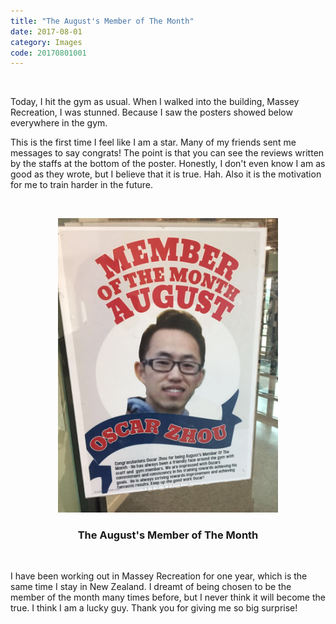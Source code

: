 ```yaml
---
title: "The August's Member of The Month"
date: 2017-08-01
category: Images
code: 20170801001
---
```


<br/>

Today, I hit the gym as usual. When I walked into the building, Massey Recreation, I was stunned. Because I saw the posters showed below everywhere in the gym. 

This is the first time I feel like I am a star. Many of my friends sent me messages to say congrats! The point is that you can see the reviews written by the staffs at the bottom of the poster. Honestly, I don't even know I am as good as they wrote, but I believe that it is true. Hah. Also it is the motivation for me to train harder in the future.  
  
<br/>
<p align="center">
<img src="/images/postimg/20170801001.jpg" alt="August's Member" width="70%"  /><br/>
<center><h3><b>The August's Member of The Month</b></h3></center>
</p>
<br/>

I have been working out in Massey Recreation for one year, which is the same time I stay in New Zealand. I dreamt of being chosen to be the member of the month many times before, but I never think it will become the true. I think I am a lucky guy. Thank you for giving me so big surprise!  

  
  




